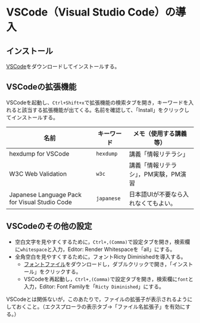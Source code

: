 # VSCode（Visual Studio Code）の導入

## インストール

[VSCode](https://code.visualstudio.com/)をダウンロードしてインストールする。

## VSCodeの拡張機能

VSCodeを起動し、`Ctrl+Shift+x`で拡張機能の検索タブを開き，キーワードを入れると該当する拡張機能が出てくる。名前を確認して、「Install」をクリックしてインストールする。

名前|キーワード|メモ（使用する講義等）
---|---|---
hexdump for VSCode|`hexdump`|講義「情報リテラシ」
W3C Web Validation|`w3c`|講義「情報リテラシ」，PM実験，PM演習
Japanese Language Pack for Visual Studio Code|`japanese`|日本語UIが不要なら入れなくてもよい。

## VSCodeのその他の設定

- 空白文字を見やすくするために，`Ctrl+,(Comma)`で設定タブを開き，検索欄に`whitespace`と入力，Editor: Render Whitespaceを「all」にする。
- 全角空白を見やすくするために，フォントRicty Diminishedを導入する。
    - [フォントファイル](https://github.com/edihbrandon/RictyDiminished/raw/master/RictyDiminished-Regular.ttf)をダウンロードし，ダブルクリックで開き，「インストール」をクリックする。
    - VSCodeを再起動し，`Ctrl+,(Comma)`で設定タブを開き，検索欄に`font`と入力，Editor: Font Familyを「`Ricty Diminished`」にする。

VSCodeとは関係ないが，このあたりで，ファイルの拡張子が表示されるようにしておくこと。（エクスプローラの表示タブ→「ファイル名拡張子」を有効にする。）
